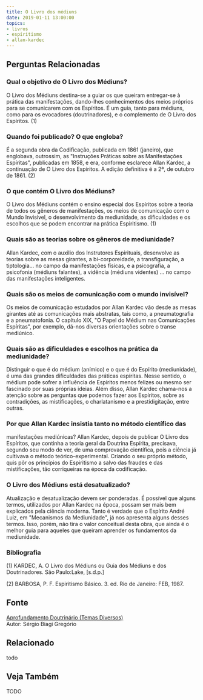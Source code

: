 ```yaml
---
title: O Livro dos médiuns
date: 2019-01-11 13:00:00
topics: 
- livros
- espiritismo
- allan-kardec
---
```




## Perguntas Relacionadas

### Qual o objetivo de O Livro dos Médiuns?
O Livro dos Médiuns destina-se a guiar os que queiram entregar-se à
prática das manifestações, dando-lhes conhecimentos dos meios próprios
para se comunicarem com os Espíritos. É um guia, tanto para médiuns,
como para os evocadores (doutrinadores), e o complemento de O Livro dos
Espíritos. (1)

### Quando foi publicado? O que engloba?
É a segunda obra da Codificação, publicada em 1861 (janeiro), que
englobava, outrossim, as "Instruções Práticas sobre as Manifestações
Espíritas", publicadas em 1858, e era, conforme esclarece Allan Kardec,
a continuação de O Livro dos Espíritos. A edição definitiva é a 2ª,
de outubro de 1861. (2)

### O que contém O Livro dos Médiuns?
O Livro dos Médiuns contém o ensino especial dos Espíritos sobre a
teoria de todos os gêneros de manifestações, os meios de comunicação com
o Mundo Invisível, o desenvolvimento da mediunidade, as dificuldades e
os escolhos que se podem encontrar na prática Espiritismo. (1)

### Quais são as teorias sobre os gêneros de mediunidade?
Allan Kardec, com o auxilio dos Instrutores Espirituais, desenvolve as
teorias sobre as mesas girantes, a bi-corporeidade, a transfiguração, a
tiptologia... no campo da manifestações físicas, e a psicografia, a
psicofonia (médiuns falantes), a vidência (médiuns videntes) ... no
campo das manifestações inteligentes.

### Quais são os meios de comunicação com o mundo invisível?
Os meios de comunicação estudados por Allan Kardec vão desde as mesas
girantes até as comunicações mais abstratas, tais como, a pneumatografia
e a pneumatofonia. O capítulo XIX, "O Papel do Médium nas Comunicações
Espíritas", por exemplo, dá-nos diversas orientações sobre o transe
mediúnico.

### Quais são as dificuldades e escolhos na prática da mediunidade?
Distinguir o que é do médium (anímico) e o que é do Espírito
(mediunidade), é uma das grandes dificuldades das práticas espíritas.
Nesse sentido, o médium pode sofrer a influência de Espíritos menos
felizes ou mesmo ser fascinado por suas próprias ideias. Além disso,
Allan Kardec chama-nos a atenção sobre as perguntas que podemos fazer
aos Espíritos, sobre as contradições, as mistificações, o charlatanismo
e a prestidigitação, entre outras.

### Por que Allan Kardec insistia tanto no método científico das
manifestações mediúnicas?
Allan Kardec, depois de publicar O Livro dos Espíritos, que continha a
teoria geral da Doutrina Espírita, precisava, segundo seu modo de ver,
de uma comprovação científica, pois a ciência já cultivava o método
teórico-experimental. Criando o seu próprio método, quis pôr os
princípios do Espiritismo a salvo das fraudes e das mistificações, tão
corriqueiras na época da codificação.

### O Livro dos Médiuns está desatualizado?
Atualização e desatualização devem ser ponderadas. É possível que alguns
termos, utilizados por Allan Kardec na época, possam ser mais bem
explicados pela ciência moderna. Tanto é verdade que o Espírito André
Luiz, em "Mecanismos da Mediunidade", já nos apresenta alguns desses
termos. Isso, porém, não tira o valor conceitual desta obra, que ainda é
o melhor guia para aqueles que queiram aprender os fundamentos da
mediunidade.


### Bibliografia
(1) KARDEC, A. O Livro dos Médiuns ou Guia dos Médiuns e dos
Doutrinadores. São Paulo:Lake, \[s.d.p.\]

(2) BARBOSA, P. F. Espiritismo Básico. 3. ed. Rio de Janeiro: FEB,
1987.

## Fonte
[Aprofundamento Doutrinário (Temas Diversos)](https://sites.google.com/view/aprofundamentodoutrinario/livro-dos-médiuns-o)  
Autor: Sérgio Biagi Gregório



## Relacionado
todo

## Veja Também
TODO


